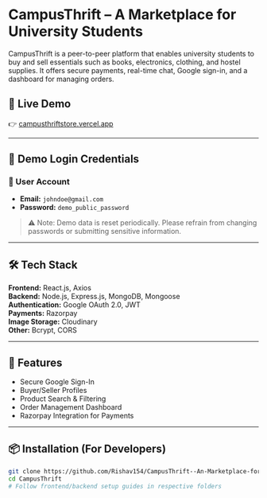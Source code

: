 # CampusThrift – A Marketplace for University Students

CampusThrift is a peer-to-peer platform that enables university students to buy and sell essentials such as books, electronics, clothing, and hostel supplies. It offers secure payments, real-time chat, Google sign-in, and a dashboard for managing orders.

## 🚀 Live Demo
👉 [campusthriftstore.vercel.app](https://campusthriftstore.vercel.app)

---

## 🧪 Demo Login Credentials

### 🧍 User Account
- **Email:** `johndoe@gmail.com`  
- **Password:** `demo_public_password`

> ⚠️ Note: Demo data is reset periodically. Please refrain from changing passwords or submitting sensitive information.

---

## 🛠️ Tech Stack

**Frontend:** React.js, Axios  
**Backend:** Node.js, Express.js, MongoDB, Mongoose  
**Authentication:** Google OAuth 2.0, JWT  
**Payments:** Razorpay  
**Image Storage:** Cloudinary  
**Other:** Bcrypt, CORS

---

## 📸 Features
- Secure Google Sign-In
- Buyer/Seller Profiles
- Product Search & Filtering
- Order Management Dashboard
- Razorpay Integration for Payments

---

## 📦 Installation (For Developers)

```bash
git clone https://github.com/Rishav154/CampusThrift--An-Marketplace-for-University-Students-to-Buy-and-Sell-Essentials.git
cd CampusThrift
# Follow frontend/backend setup guides in respective folders
